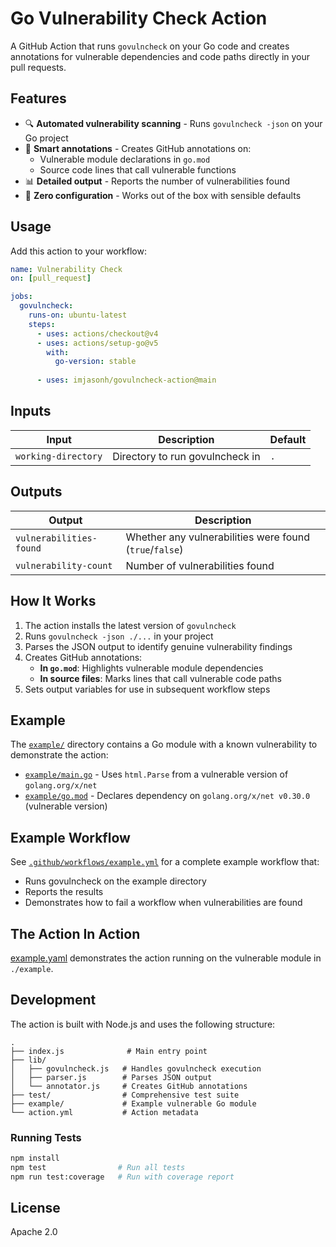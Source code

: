 # Go Vulnerability Check Action

A GitHub Action that runs `govulncheck` on your Go code and creates annotations for vulnerable dependencies and code paths directly in your pull requests.

## Features

- 🔍 **Automated vulnerability scanning** - Runs `govulncheck -json` on your Go project
- 📝 **Smart annotations** - Creates GitHub annotations on:
  - Vulnerable module declarations in `go.mod`
  - Source code lines that call vulnerable functions
- 📊 **Detailed output** - Reports the number of vulnerabilities found
- 🎯 **Zero configuration** - Works out of the box with sensible defaults

## Usage

Add this action to your workflow:

```yaml
name: Vulnerability Check
on: [pull_request]

jobs:
  govulncheck:
    runs-on: ubuntu-latest
    steps:
      - uses: actions/checkout@v4
      - uses: actions/setup-go@v5
        with:
          go-version: stable
      
      - uses: imjasonh/govulncheck-action@main
```

## Inputs

| Input | Description | Default |
|-------|-------------|---------|
| `working-directory` | Directory to run govulncheck in | `.` |

## Outputs

| Output | Description |
|--------|-------------|
| `vulnerabilities-found` | Whether any vulnerabilities were found (`true`/`false`) |
| `vulnerability-count` | Number of vulnerabilities found |

## How It Works

1. The action installs the latest version of `govulncheck`
2. Runs `govulncheck -json ./...` in your project
3. Parses the JSON output to identify genuine vulnerability findings
4. Creates GitHub annotations:
   - **In `go.mod`**: Highlights vulnerable module dependencies
   - **In source files**: Marks lines that call vulnerable code paths
5. Sets output variables for use in subsequent workflow steps

## Example

The [`example/`](./example) directory contains a Go module with a known vulnerability to demonstrate the action:

- [`example/main.go`](./example/main.go) - Uses `html.Parse` from a vulnerable version of `golang.org/x/net`
- [`example/go.mod`](./example/go.mod) - Declares dependency on `golang.org/x/net v0.30.0` (vulnerable version)

## Example Workflow

See [`.github/workflows/example.yml`](./.github/workflows/example.yml) for a complete example workflow that:
- Runs govulncheck on the example directory
- Reports the results
- Demonstrates how to fail a workflow when vulnerabilities are found

## The Action In Action

[example.yaml](https://github.com/imjasonh/govulncheck-action/actions/workflows/example.yml) demonstrates the action running on the vulnerable module in `./example`.

## Development

The action is built with Node.js and uses the following structure:

```
.
├── index.js              # Main entry point
├── lib/
│   ├── govulncheck.js   # Handles govulncheck execution
│   ├── parser.js        # Parses JSON output
│   └── annotator.js     # Creates GitHub annotations
├── test/                # Comprehensive test suite
├── example/             # Example vulnerable Go module
└── action.yml           # Action metadata
```

### Running Tests

```bash
npm install
npm test                # Run all tests
npm run test:coverage   # Run with coverage report
```

## License

Apache 2.0
